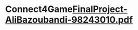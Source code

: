 # Connect4Game[FinalProject-AliBazoubandi-98243010.pdf](https://github.com/AliBazoubandi/Connect4Game/files/11926907/FinalProject-AliBazoubandi-98243010.pdf)
